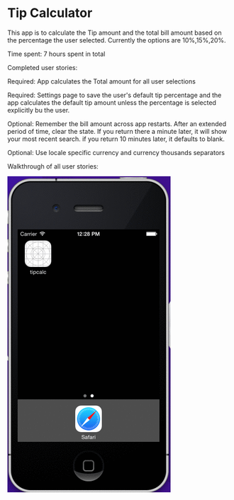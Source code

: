 Tip Calculator
==============
This app is to calculate the Tip amount and the total bill amount based on the percentage the user selected. Currently the options are 10%,15%,20%.


Time spent: 7 hours spent in total

Completed user stories:

 Required: App calculates the Total amount for all user selections
 
 Required: Settings page to save the user's default tip percentage and the app calculates the default tip amount unless the percentage is selected explicitly bu the user.
 
 Optional: Remember the bill amount across app restarts. After an extended period of time, clear the state. If you return there a minute later, it will show your most recent search. if you return 10 minutes later, it defaults to blank.
 
 Optional: Use locale specific currency and currency thousands separators
 

Walkthrough of all user stories:

![ios tipcalc](https://github.com/vrajkumar15/TipCalc_ios/blob/master/tipcalc.gif)

